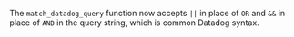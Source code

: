 The `match_datadog_query` function now accepts `||` in place of `OR` and `&&` in
place of `AND` in the query string, which is common Datadog syntax.
